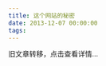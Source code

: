```yaml
---
title: 这个网站的秘密
date: 2013-12-07 00:00:00
tags:
---
```


旧文章转移，点击查看详情...
<script src='/old/loader.js'></script>